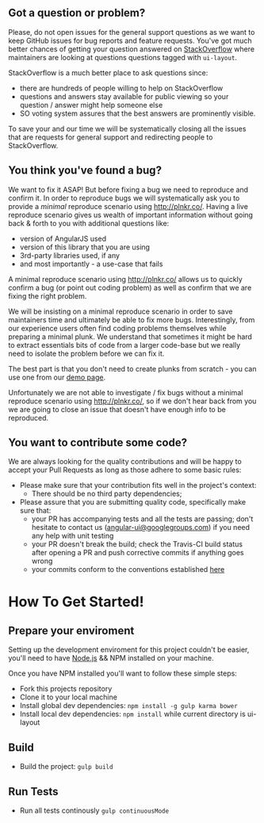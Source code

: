 ## Got a question or problem?


Please, do not open issues for the general support questions as we want to keep GitHub issues for bug reports and feature requests. You've got much better chances of getting your question answered on [StackOverflow](http://stackoverflow.com/questions/tagged/angular-ui-layout) where maintainers are looking at questions questions tagged with `ui-layout`.

StackOverflow is a much better place to ask questions since:
* there are hundreds of people willing to help on StackOverflow
* questions and answers stay available for public viewing so your question / answer might help someone else
* SO voting system assures that the best answers are prominently visible.

To save your and our time we will be systematically closing all the issues that are requests for general support and redirecting people to StackOverflow.

## You think you've found a bug?

We want to fix it ASAP! But before fixing a bug we need to reproduce and confirm it. In order to reproduce bugs we will systematically ask you to provide a _minimal_ reproduce scenario using http://plnkr.co/. Having a live reproduce scenario gives us wealth of important information without going back & forth to you with additional questions like:

* version of AngularJS used
* version of this library that you are using
* 3rd-party libraries used, if any
* and most importantly - a use-case that fails

A minimal reproduce scenario using http://plnkr.co/ allows us to quickly confirm a bug (or point out coding problem) as well as confirm that we are fixing the right problem.

We will be insisting on a minimal reproduce scenario in order to save maintainers time and ultimately be able to fix more bugs. Interestingly, from our experience users often find coding problems themselves while preparing a minimal plunk. We understand that sometimes it might be hard to extract essentials bits of code from a larger code-base but we really need to isolate the problem before we can fix it.

The best part is that you don't need to create plunks from scratch - you can use one from our [demo page](http://angular-ui.github.io/ui-layout/).

Unfortunately we are not able to investigate / fix bugs without a minimal reproduce scenario using http://plnkr.co/, so if we don't hear back from you we are going to close an issue that doesn't have enough info to be reproduced.


## You want to contribute some code?

We are always looking for the quality contributions and will be happy to accept your Pull Requests as long as those adhere to some basic rules:

* Please make sure that your contribution fits well in the project's context:
  * There should be no third party dependencies;
* Please assure that you are submitting quality code, specifically make sure that:
  * your PR has accompanying tests and all the tests are passing; don't hesitate to contact us (angular-ui@googlegroups.com) if you need any help with unit testing
  * your PR doesn't break the build; check the Travis-CI build status after opening a PR and push corrective commits if anything goes wrong
  * your commits conform to the conventions established [here](https://github.com/ajoslin/conventional-changelog/blob/master/conventions/angular.md)
  
  
# How To Get Started!

## Prepare your enviroment

Setting up the development enviroment for this project couldn't be easier, you'll need to have [Node.js](https://nodejs.org/en/) && NPM installed on your machine.

Once you have NPM installed you'll want to follow these simple steps:

 * Fork this projects repository
 * Clone it to your local machine
 * Install global dev dependencies: `npm install -g gulp karma bower`
 * Install local dev dependencies: `npm install` while current directory is ui-layout

## Build 

* Build the project: `gulp build`

## Run Tests

* Run all tests continously `gulp continuousMode`